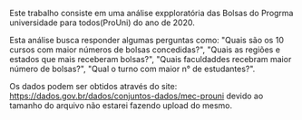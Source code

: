 Este trabalho consiste em uma análise expploratória das Bolsas do Progrma universidade para todos(ProUni) do ano de 2020.

Esta análise busca responder algumas perguntas como: "Quais são os 10 cursos com maior números de bolsas concedidas?", "Quais as regiões e estados que mais receberam bolsas?", "Quais faculdaddes recebram maior número de bolsas?", "Qual o turno com maior n° de estudantes?".

Os dados podem ser obtidos através do site: https://dados.gov.br/dados/conjuntos-dados/mec-prouni devido ao tamanho do arquivo não estarei fazendo upload do mesmo.
